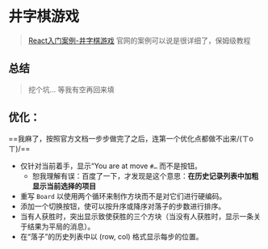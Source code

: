 # 井字棋游戏

> [React入门案例-井字棋游戏](https://zh-hans.react.dev/learn/tutorial-tic-tac-toe)
> 官网的案例可以说是很详细了，保姆级教程
## 总结

> 挖个坑... 等我有空再回来填

## 优化：
==我麻了，按照官方文档一步步做完了之后，连第一个优化点都做不出来/(ㄒoㄒ)/==

- 仅针对当前着手，显示“You are at move `#…` 而不是按钮。
	- 恕我理解有误：百度了一下，才发现是这个意思：**在历史记录列表中加粗显示当前选择的项目**
- 重写 `Board` 以使用两个循环来制作方块而不是对它们进行硬编码。
- 添加一个切换按钮，使可以按升序或降序对落子的步数进行排序。
- 当有人获胜时，突出显示致使获胜的三个方块（当没有人获胜时，显示一条关于结果为平局的消息）。
- 在“落子”的历史列表中以 (row, col) 格式显示每步的位置。